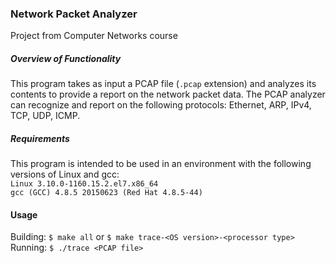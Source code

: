 ### Network Packet Analyzer
Project from Computer Networks course

##### Overview of Functionality
This program takes as input a PCAP file (```.pcap``` extension) and analyzes its contents to provide a report on the network packet data. The PCAP analyzer can
recognize and report on the following protocols: Ethernet, ARP, IPv4, TCP, UDP, ICMP.

##### Requirements
This program is intended to be used in an environment with the following versions of Linux and gcc:<br />
```Linux 3.10.0-1160.15.2.el7.x86_64```<br />
```gcc (GCC) 4.8.5 20150623 (Red Hat 4.8.5-44)```<br />

#### Usage
Building: ```$ make all``` or ```$ make trace-<OS version>-<processor type>```<br />
Running: ```$ ./trace <PCAP file>```